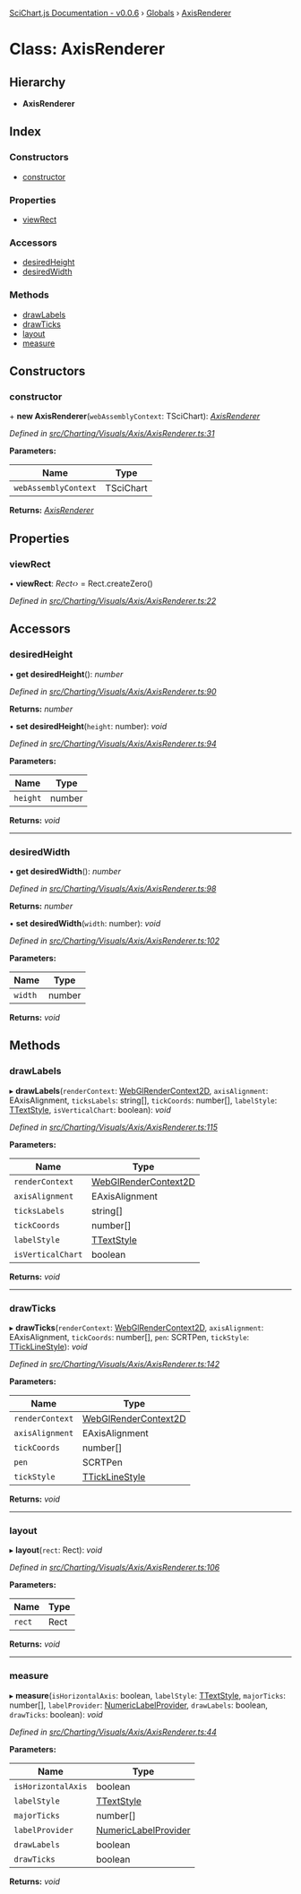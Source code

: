 [SciChart.js Documentation - v0.0.6](../README.md) › [Globals](../globals.md) › [AxisRenderer](axisrenderer.md)

# Class: AxisRenderer

## Hierarchy

* **AxisRenderer**

## Index

### Constructors

* [constructor](axisrenderer.md#constructor)

### Properties

* [viewRect](axisrenderer.md#viewrect)

### Accessors

* [desiredHeight](axisrenderer.md#desiredheight)
* [desiredWidth](axisrenderer.md#desiredwidth)

### Methods

* [drawLabels](axisrenderer.md#drawlabels)
* [drawTicks](axisrenderer.md#drawticks)
* [layout](axisrenderer.md#layout)
* [measure](axisrenderer.md#measure)

## Constructors

###  constructor

\+ **new AxisRenderer**(`webAssemblyContext`: TSciChart): *[AxisRenderer](axisrenderer.md)*

*Defined in [src/Charting/Visuals/Axis/AxisRenderer.ts:31](https://github.com/ABTSoftware/SciChart.Dev/blob/ff9f38d289/Web/src/SciChart/src/Charting/Visuals/Axis/AxisRenderer.ts#L31)*

**Parameters:**

Name | Type |
------ | ------ |
`webAssemblyContext` | TSciChart |

**Returns:** *[AxisRenderer](axisrenderer.md)*

## Properties

###  viewRect

• **viewRect**: *Rect‹›* = Rect.createZero()

*Defined in [src/Charting/Visuals/Axis/AxisRenderer.ts:22](https://github.com/ABTSoftware/SciChart.Dev/blob/ff9f38d289/Web/src/SciChart/src/Charting/Visuals/Axis/AxisRenderer.ts#L22)*

## Accessors

###  desiredHeight

• **get desiredHeight**(): *number*

*Defined in [src/Charting/Visuals/Axis/AxisRenderer.ts:90](https://github.com/ABTSoftware/SciChart.Dev/blob/ff9f38d289/Web/src/SciChart/src/Charting/Visuals/Axis/AxisRenderer.ts#L90)*

**Returns:** *number*

• **set desiredHeight**(`height`: number): *void*

*Defined in [src/Charting/Visuals/Axis/AxisRenderer.ts:94](https://github.com/ABTSoftware/SciChart.Dev/blob/ff9f38d289/Web/src/SciChart/src/Charting/Visuals/Axis/AxisRenderer.ts#L94)*

**Parameters:**

Name | Type |
------ | ------ |
`height` | number |

**Returns:** *void*

___

###  desiredWidth

• **get desiredWidth**(): *number*

*Defined in [src/Charting/Visuals/Axis/AxisRenderer.ts:98](https://github.com/ABTSoftware/SciChart.Dev/blob/ff9f38d289/Web/src/SciChart/src/Charting/Visuals/Axis/AxisRenderer.ts#L98)*

**Returns:** *number*

• **set desiredWidth**(`width`: number): *void*

*Defined in [src/Charting/Visuals/Axis/AxisRenderer.ts:102](https://github.com/ABTSoftware/SciChart.Dev/blob/ff9f38d289/Web/src/SciChart/src/Charting/Visuals/Axis/AxisRenderer.ts#L102)*

**Parameters:**

Name | Type |
------ | ------ |
`width` | number |

**Returns:** *void*

## Methods

###  drawLabels

▸ **drawLabels**(`renderContext`: [WebGlRenderContext2D](webglrendercontext2d.md), `axisAlignment`: EAxisAlignment, `ticksLabels`: string[], `tickCoords`: number[], `labelStyle`: [TTextStyle](../globals.md#ttextstyle), `isVerticalChart`: boolean): *void*

*Defined in [src/Charting/Visuals/Axis/AxisRenderer.ts:115](https://github.com/ABTSoftware/SciChart.Dev/blob/ff9f38d289/Web/src/SciChart/src/Charting/Visuals/Axis/AxisRenderer.ts#L115)*

**Parameters:**

Name | Type |
------ | ------ |
`renderContext` | [WebGlRenderContext2D](webglrendercontext2d.md) |
`axisAlignment` | EAxisAlignment |
`ticksLabels` | string[] |
`tickCoords` | number[] |
`labelStyle` | [TTextStyle](../globals.md#ttextstyle) |
`isVerticalChart` | boolean |

**Returns:** *void*

___

###  drawTicks

▸ **drawTicks**(`renderContext`: [WebGlRenderContext2D](webglrendercontext2d.md), `axisAlignment`: EAxisAlignment, `tickCoords`: number[], `pen`: SCRTPen, `tickStyle`: [TTickLineStyle](../globals.md#tticklinestyle)): *void*

*Defined in [src/Charting/Visuals/Axis/AxisRenderer.ts:142](https://github.com/ABTSoftware/SciChart.Dev/blob/ff9f38d289/Web/src/SciChart/src/Charting/Visuals/Axis/AxisRenderer.ts#L142)*

**Parameters:**

Name | Type |
------ | ------ |
`renderContext` | [WebGlRenderContext2D](webglrendercontext2d.md) |
`axisAlignment` | EAxisAlignment |
`tickCoords` | number[] |
`pen` | SCRTPen |
`tickStyle` | [TTickLineStyle](../globals.md#tticklinestyle) |

**Returns:** *void*

___

###  layout

▸ **layout**(`rect`: Rect): *void*

*Defined in [src/Charting/Visuals/Axis/AxisRenderer.ts:106](https://github.com/ABTSoftware/SciChart.Dev/blob/ff9f38d289/Web/src/SciChart/src/Charting/Visuals/Axis/AxisRenderer.ts#L106)*

**Parameters:**

Name | Type |
------ | ------ |
`rect` | Rect |

**Returns:** *void*

___

###  measure

▸ **measure**(`isHorizontalAxis`: boolean, `labelStyle`: [TTextStyle](../globals.md#ttextstyle), `majorTicks`: number[], `labelProvider`: [NumericLabelProvider](numericlabelprovider.md), `drawLabels`: boolean, `drawTicks`: boolean): *void*

*Defined in [src/Charting/Visuals/Axis/AxisRenderer.ts:44](https://github.com/ABTSoftware/SciChart.Dev/blob/ff9f38d289/Web/src/SciChart/src/Charting/Visuals/Axis/AxisRenderer.ts#L44)*

**Parameters:**

Name | Type |
------ | ------ |
`isHorizontalAxis` | boolean |
`labelStyle` | [TTextStyle](../globals.md#ttextstyle) |
`majorTicks` | number[] |
`labelProvider` | [NumericLabelProvider](numericlabelprovider.md) |
`drawLabels` | boolean |
`drawTicks` | boolean |

**Returns:** *void*
